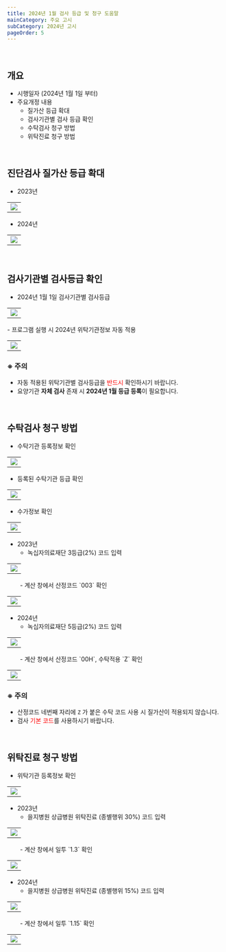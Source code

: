 ```yaml
---
title: 2024년 1월 검사 등급 및 청구 도움말
mainCategory: 주요 고시
subCategory: 2024년 고시
pageOrder: 5
---
```


<br>

## 개요

- 시행일자 (2024년 1월 1일 부터)
- 주요개정 내용
    - 질가산 등급 확대
    - 검사기관별 검사 등급 확인
    - 수탁검사 청구 방법  
    - 위탁진료 청구 방법  

<br>

## 진단검사 질가산 등급 확대

- 2023년
<table class="imgBox">
    <td class="imgBox">
        <a href="/images/{{page.url}}_1.png" target="_blank">
            <img class="minCenter" src="/images/{{page.url}}_1.png">
        </a>
    </td>
</table>

- 2024년
<table class="imgBox">
    <td class="imgBox">
        <a href="/images/{{page.url}}_2.png" target="_blank">
            <img class="minCenter" src="/images/{{page.url}}_2.png">
        </a>
    </td>
</table>

<br>

## 검사기관별 검사등급 확인

- 2024년 1월 1일 검사기관별 검사등급
<table class="imgBox">
    <td class="imgBox">
        <a href="/images/{{page.url}}_3.png" target="_blank">
            <img class="minCenter" src="/images/{{page.url}}_3.png">
        </a>
    </td>
</table>
- 프로그램 실행 시 2024년 위탁기관정보 자동 적용
<table class="imgBox">
    <td class="imgBox">
        <a href="/images/{{page.url}}_4.png" target="_blank">
            <img class="minCenter" src="/images/{{page.url}}_4.png">
        </a>
    </td>
</table>

### ※ 주의

- 자동 적용된 위탁기관별 검사등급을 <span style="color:red">반드시</span> 확인하시기 바랍니다.
- 요양기관 **자체 검사** 존재 시 **2024년 1월 등급 등록**이 필요합니다.

<br>

## 수탁검사 청구 방법

- 수탁기관 등록정보 확인
<table class="imgBox">
    <td class="imgBox">
        <a href="/images/{{page.url}}_5.png" target="_blank">
            <img class="minCenter" src="/images/{{page.url}}_5.png">
        </a>
    </td>
</table>

- 등록된 수탁기관 등급 확인
<table class="imgBox">
    <td class="imgBox">
        <a href="/images/{{page.url}}_6.png" target="_blank">
            <img class="minCenter" src="/images/{{page.url}}_6.png">
        </a>
    </td>
</table>

- 수가정보 확인
<table class="imgBox">
    <td class="imgBox">
        <a href="/images/{{page.url}}_7.png" target="_blank">
            <img class="minCenter" src="/images/{{page.url}}_7.png">
        </a>
    </td>
</table>

- 2023년 
    - 녹십자의료재단 3등급(2%) 코드 입력
<table class="imgBox">
    <td class="imgBox">
        <a href="/images/{{page.url}}_8.png" target="_blank">
            <img class="minCenter" src="/images/{{page.url}}_8.png">
        </a>
    </td>
</table>
<span style="color:#696868; padding-left: 30px;"></span>
    - 계산 창에서 산정코드 `003` 확인
<table class="imgBox">
    <td class="imgBox">
        <a href="/images/{{page.url}}_9.png" target="_blank">
            <img class="minCenter" src="/images/{{page.url}}_9.png">
        </a>
    </td>
</table>

- 2024년
    - 녹십자의료재단 5등급(2%) 코드 입력
<table class="imgBox">
    <td class="imgBox">
        <a href="/images/{{page.url}}_10.png" target="_blank">
            <img class="minCenter" src="/images/{{page.url}}_10.png">
        </a>
    </td>
</table>
<span style="color:#696868; padding-left: 30px;"></span>
    - 계산 창에서 산정코드 `00H`, 수탁적용 `Z` 확인
<table class="imgBox">
    <td class="imgBox">
        <a href="/images/{{page.url}}_11.png" target="_blank">
            <img class="minCenter" src="/images/{{page.url}}_11.png">
        </a>
    </td>
</table>

### ※ 주의

- 산정코드 네번째 자리에 `Z` 가 붙은 수탁 코드 사용 시 질가산이 적용되지 않습니다.
- 검사 <span style="color:red">기본 코드</span>를 사용하시기 바랍니다.

<br>

## 위탁진료 청구 방법

- 위탁기관 등록정보 확인
<table class="imgBox">
    <td class="imgBox">
        <a href="/images/{{page.url}}_12.png" target="_blank">
            <img class="minCenter" src="/images/{{page.url}}_12.png">
        </a>
    </td>
</table>

- 2023년 
    - 을지병원 상급병원 위탁진료 (종별행위 30%) 코드 입력
<table class="imgBox">
    <td class="imgBox">
        <a href="/images/{{page.url}}_13.png" target="_blank">
            <img class="minCenter" src="/images/{{page.url}}_13.png">
        </a>
    </td>
</table>
<span style="color:#696868; padding-left: 30px;"></span>
    - 계산 창에서 일투 `1.3` 확인
<table class="imgBox">
    <td class="imgBox">
        <a href="/images/{{page.url}}_14.png" target="_blank">
            <img class="minCenter" src="/images/{{page.url}}_14.png">
        </a>
    </td>
</table>

- 2024년
    - 을지병원 상급병원 위탁진료 (종별행위 15%) 코드 입력
<table class="imgBox">
    <td class="imgBox">
        <a href="/images/{{page.url}}_15.png" target="_blank">
            <img class="minCenter" src="/images/{{page.url}}_15.png">
        </a>
    </td>
</table>
<span style="color:#696868; padding-left: 30px;"></span>
    - 계산 창에서 일투 `1.15` 확인
<table class="imgBox">
    <td class="imgBox">
        <a href="/images/{{page.url}}_16.png" target="_blank">
            <img class="minCenter" src="/images/{{page.url}}_16.png">
        </a>
    </td>
</table>